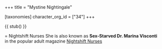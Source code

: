 +++
title = "Mystine Nightingale"

[taxonomies]
character_org_id = ["34"]
+++

{{ stub() }}

= Nightshift Nurses
She is also known as **Sex-Starved Dr. Marina Visconti** in the popular adult magazine [Nightshift Nurses](@/organizations/nightshift-nurses.md)